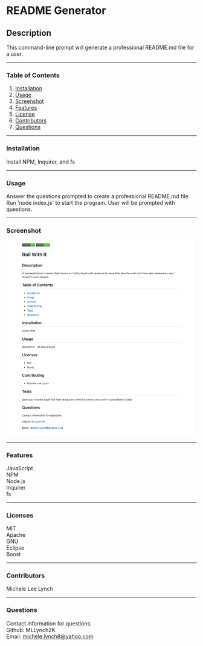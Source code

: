 # README Generator

## Description   
This command-line prompt will generate a professional README.md file for a user.

***
### Table of Contents  
1. [Installation](https://github.com/MLLynch2K/readme-generator#installation)
2. [Usage](https://github.com/MLLynch2K/readme-generator#usage)
3. [Screenshot](https://github.com/MLLynch2K/readme-generator#screenshot)
4. [Features](https://github.com/MLLynch2K/readme-generator#features)
5. [License](https://github.com/MLLynch2K/readme-generator#licenses)
6. [Contributors](https://github.com/MLLynch2K/readme-generator#contributors)
7. [Questions](https://github.com/MLLynch2K/readme-generator#questions)  

***
### Installation 
Install NPM, Inquirer, and fs

***
### Usage
Answer the questions prompted to create a professional README.md file. Run 'node index.js' to start the program. User will be prompted with questions.

***
### Screenshot  
![Example Generated ReadMe from Application](./images/sample-generated-readme.png)

***
### Features  
JavaScript  
NPM  
Node.js  
Inquirer  
fs

***
### Licenses   
MIT  
Apache  
GNU  
Eclipse  
Boost

***
### Contributors  
Michele Lee Lynch

***
### Questions  
Contact information for questions:  
Github: MLLynch2K  
Email: michele.lynch8@yahoo.com
